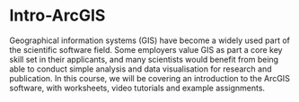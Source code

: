 # Intro-ArcGIS
Geographical information systems (GIS) have become a widely used part of the scientific software field. Some employers value GIS as part a core key skill set in their applicants, and many scientists would benefit from being able to conduct simple analysis and data visualisation for research and publication. In this course, we will be covering an introduction to the ArcGIS software, with worksheets, video tutorials and example assignments.
